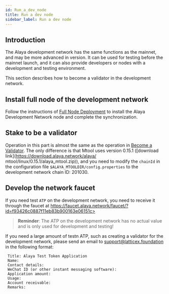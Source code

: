 ```yaml
---
id: Run_a_dev_node
title: Run a dev node
sidebar_label: Run a dev node
---
```


## Introduction

The Alaya development network has the same functions as the mainnet, and may be more advanced in version. It can be used for testing before the mainnet launch, and it can also provide developers or nodes with a development and testing environment. 

This section describes how to become a validator in the development network.

## Install full node of the development network

Follow the instructions of [Full Node Deployment](/alaya-devdocs/en/Run_a_fullnode/) to install the Alaya Development Network node and complete the synchronization.

## Stake to be a validator

Operation in this part is almost the same as the operation in [Become a Validator](/alaya-devdocs/en/Become_Validator/). The only difference is that Mtool uses version 0.15.1 ([download link](https://download.alaya.network/alaya/ mtool/linux/0.15.1/alaya_mtool.zip)), and you need to modify the `chainId` in the configuration file `$ALAYA_MTOOLDIR/config.properties` to the development network chain ID: 201030.

## Develop the network faucet

If you need test `ATP` on the development network, you need to receive it through the faucet at https://faucet.alaya.network/faucet/?id=f93426c0887f11eb83b900163e06151c> 

> **Reminder**: The ATP on the development network has no actual value and is only used for development and testing! 

If you need a large amount of testn ATP, such as creating a validator for the development network, please send an email to [support@latticex.foundation](mailto:support@latticex.foundation) in the following format: 

```
 Title: Alaya Test Token Application
 Name:
 Contact details:
 WeChat ID (or other instant messaging software):
 Application amount:
 Usage:
 Account receivable:
 Remarks:
```

